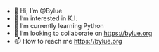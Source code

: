 - 👋 Hi, I’m @Bylue
- 👀 I’m interested in K.I.
- 🌱 I’m currently learning Python
- 💞️ I’m looking to collaborate on https://bylue.org
- 📫 How to reach me https://bylue.org

<!---
Bylue/Bylue is a ✨ special ✨ repository because its `README.md` (this file) appears on your GitHub profile.
You can click the Preview link to take a look at your changes.
--->
